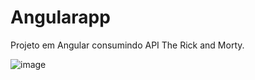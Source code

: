 # Angularapp

Projeto em Angular consumindo API The Rick and Morty.

![image](https://user-images.githubusercontent.com/23384348/178365574-a82198c0-10bc-4759-9c40-f60d90965fd7.png)
